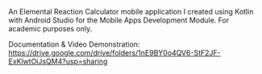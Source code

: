 An Elemental Reaction Calculator mobile application I created using Kotlin with Android Studio for the Mobile Apps Development Module. For academic purposes only.

Documentation & Video Demonstration: https://drive.google.com/drive/folders/1nE9BY0o4QV6-StF2JF-ExKlwtOiJsQM4?usp=sharing
